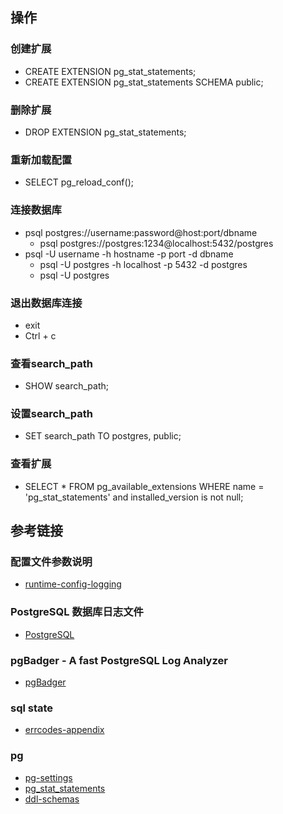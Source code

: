 ## 操作

### 创建扩展
* CREATE EXTENSION pg_stat_statements;
* CREATE EXTENSION pg_stat_statements SCHEMA public;

### 删除扩展
* DROP EXTENSION pg_stat_statements;

### 重新加载配置
* SELECT pg_reload_conf();

### 连接数据库
* psql postgres://username:password@host:port/dbname
    * psql postgres://postgres:1234@localhost:5432/postgres
* psql -U username -h hostname -p port -d dbname
    * psql -U postgres -h localhost -p 5432 -d postgres
    * psql -U postgres

### 退出数据库连接
* exit
* Ctrl + c

### 查看search_path
* SHOW search_path;

### 设置search_path
* SET search_path TO postgres, public;

### 查看扩展
* SELECT * FROM pg_available_extensions WHERE name = 'pg_stat_statements' and installed_version is not null;


## 参考链接

### 配置文件参数说明
* [runtime-config-logging](https://www.postgresql.org/docs/current/runtime-config-logging.html)

### PostgreSQL 数据库日志文件
* [PostgreSQL](https://docs.amazonaws.cn/AmazonRDS/latest/AuroraUserGuide/USER_LogAccess.Concepts.PostgreSQL.html)

### pgBadger - A fast PostgreSQL Log Analyzer
* [pgBadger](https://access.crunchydata.com/documentation/pgbadger/latest/)

### sql state
* [errcodes-appendix](https://www.postgresql.org/docs/current/errcodes-appendix.html)

### pg
* [pg-settings](https://www.postgresql.org/docs/current/view-pg-settings.html)
* [pg_stat_statements](https://www.postgresql.org/docs/current/pgstatstatements.html)
* [ddl-schemas](https://www.postgresql.org/docs/12/ddl-schemas.html)








